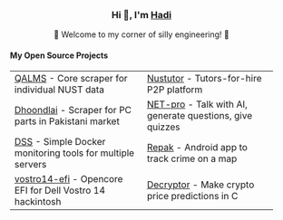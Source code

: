 <div align="center" style="background-image: url('https://pic.longtao.fun/pics/24/8712160154167691113610916885165716016931_gopic_.gif'); background-size: cover; background-position: center; padding: 20px;">
    <h3>Hi 👋, I'm <a href="https://www.linkedin.com/in/okhadi/">Hadi</a></h3>
    <p>🌟 Welcome to my corner of silly engineering! 🌟</p>
    <h4 align="left">My Open Source Projects</h4>
    <table align="center">
        <tr>
            <td><a href="https://github.com/okHadi/QALMS">QALMS</a> - Core scraper for individual NUST data </td>
            <td><a href="https://github.com/Nustutor">Nustutor</a> - Tutors-for-hire P2P platform </td>
        </tr>
        <tr>
            <td><a href="https://github.com/Dhoondlai">Dhoondlai</a> - Scraper for PC parts in Pakistani market </td>
            <td><a href="https://github.com/NET-pro">NET-pro</a> - Talk with AI, generate questions, give quizzes</td>
        </tr>
        <tr>
            <td><a href="https://github.com/okHadi/docker-services-status">DSS</a> - Simple Docker monitoring tools for multiple servers</td>
            <td><a href="https://github.com/okHadi/Repak">Repak</a> - Android app to track crime on a map </td>
        </tr>
        <tr>
            <td><a href="https://github.com/okHadi/vostro14-hackintosh-efi">vostro14-efi</a> - Opencore EFI for Dell Vostro 14 hackintosh </td>
            <td><a href="https://github.com/okHadi/decryptor">Decryptor</a> - Make crypto price predictions in C </td>
    </table>
</div>
